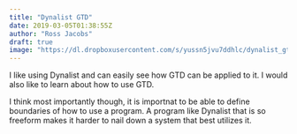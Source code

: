 ```yaml
---
title: "Dynalist GTD"
date: 2019-03-05T01:38:55Z
author: "Ross Jacobs"
draft: true
image: "https://dl.dropboxusercontent.com/s/yussn5jvu7ddhlc/dynalist_gtd.webp"
---
```


I like using Dynalist and can easily see how GTD can be applied to it. I would
also like to learn about how to use GTD.

I think most importantly though, it is importnat to be able to define boundaries
of how to use a program. A program like Dynalist that is so freeform makes it
harder to nail down a system that best utilizes it.

